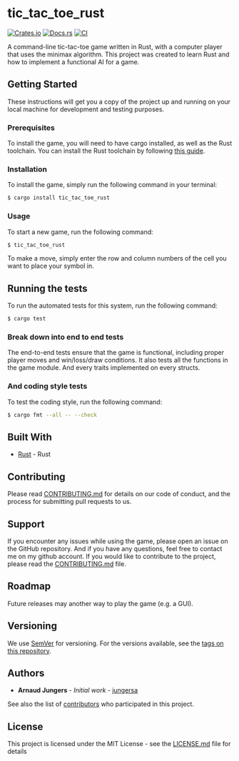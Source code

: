 # tic_tac_toe_rust

[![Crates.io](https://img.shields.io/crates/v/tic_tac_toe_rust.svg)](https://crates.io/crates/tic_tac_toe_rust)
[![Docs.rs](https://docs.rs/tic_tac_toe_rust/badge.svg)](https://docs.rs/tic_tac_toe_rust)
[![CI](https://github.com/jungersa/tic_tac_toe_rust/workflows/CI/badge.svg)](https://github.com/jungersa/tic_tac_toe_rust/actions)


A command-line tic-tac-toe game written in Rust, with a computer player that uses the minimax algorithm.
This project was created to learn Rust and how to implement a functional AI for a game.

## Getting Started

These instructions will get you a copy of the project up and running on your local machine for development and testing purposes.

### Prerequisites

To install the game, you will need to have cargo installed, as well as the Rust toolchain. You can install the Rust toolchain by following [this guide](https://www.rust-lang.org/tools/install).


### Installation

To install the game, simply run the following command in your terminal:

```bash
$ cargo install tic_tac_toe_rust
```

### Usage
To start a new game, run the following command:

```bash
$ tic_tac_toe_rust
```
To make a move, simply enter the row and column numbers of the cell you want to place your symbol in.

## Running the tests

To run the automated tests for this system, run the following command:
```bash
$ cargo test
```
### Break down into end to end tests

The end-to-end tests ensure that the game is functional, including proper player moves and win/loss/draw conditions. It also tests all the functions in the game module. And every traits implemented on every structs.


### And coding style tests

To test the coding style, run the following command:
```bash
$ cargo fmt --all -- --check
```


## Built With

* [Rust](https://www.rust-lang.org/) - Rust

## Contributing

Please read [CONTRIBUTING.md](https://github.com/jungersa/tic_tac_toe_rust/blob/master/CONTRIBUTING.md) for details on our code of conduct, and the process for submitting pull requests to us.

## Support

If you encounter any issues while using the game, please open an issue on the GitHub repository. And if you have any questions, feel free to contact me on my github account. If you would like to contribute to the project, please read the [CONTRIBUTING.md](https://github.com/jungersa/tic_tac_toe_rust/blob/master/CONTRIBUTING.md) file.

## Roadmap

Future releases may another way to play the game (e.g. a GUI).

## Versioning

We use [SemVer](http://semver.org/) for versioning. For the versions available, see the [tags on this repository](https://github.com/jungersa/tic_tac_toe_rust/tags).

## Authors

* **Arnaud Jungers** - *Initial work* - [jungersa](https://github.com/jungersa)

See also the list of [contributors](https://github.com/jungersa/tic_tac_toe_rust/graphs/contributors) who participated in this project.

## License

This project is licensed under the MIT License - see the [LICENSE.md](LICENSE.md) file for details
